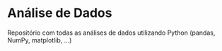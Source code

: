 # Análise de Dados
Repositório com todas as análises de dados utilizando Python (pandas, NumPy, matplotlib, ...)
